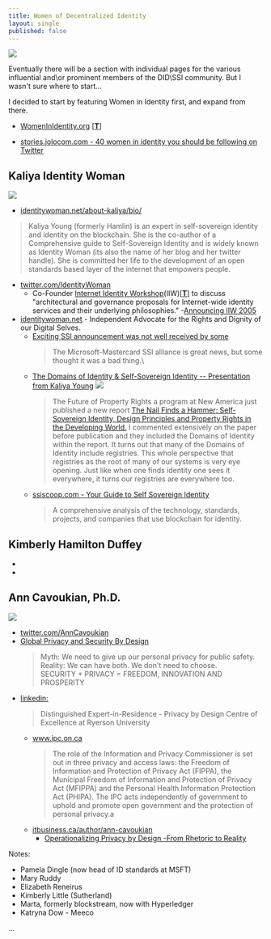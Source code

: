 ```yaml
---
title: Women of Decentralized Identity
layout: single
published: false
---
```


![](https://i.imgur.com/jN2CaDz.png)

Eventually there will be a section with individual pages for the various influential and\or prominent members of the DID\SSI community. But I wasn't sure where to start... 

I decided to start by featuring Women in Identity first, and expand from there.

* <a href="https://womeninidentity.org/" />WomenInIdentity.org</a> [<a href="https://twitter.com/WomeninID" />**T**</a>]

* [stories.jolocom.com - 40 women in identity you should be following on Twitter](https://stories.jolocom.com/40-women-in-identity-you-should-be-following-on-twitter-e07b7e7c088b)

## Kaliya Identity Woman

<a href="https://twitter.com/IdentityWoman" /><img src="https://i.imgur.com/WB3wTWm.png"/></a>


* <a href="https://identitywoman.net/about-kaliya/bio/" />identitywoman.net/about-kaliya/bio/</a>
> Kaliya Young (formerly Hamlin) is an expert in self-sovereign identity and identity on the blockchain. She is the co-author of a Comprehensive guide to Self-Sovereign Identity and is widely known as Identity Woman (its also the name of her blog and her twitter handle). She is committed her life to the development of an open standards based layer of the internet that empowers people.
* <a href="https://twitter.com/IdentityWoman" />twitter.com/IdentityWoman</a>
   * Co-Founder [Internet Identity Workshop](http://www.internetidentityworkshop.com/)(IIW)[[**T**](https://twitter.com/idworkshop)] to discuss "architectural and governance proposals for Internet-wide identity services and their underlying philosophies." -[Announcing IIW 2005](https://identitywoman.net/announcing-the-internet-identity-workshop-iiw2005/)
* <a href="https://identitywoman.net/" />identitywoman.net</a> - Independent Advocate for the Rights and Dignity of our Digital Selves.
  * <a href="https://identitywoman.net/exciting-ssi-announcement-was-not-well-received-by-some/" />Exciting SSI announcement was not well received by some</a>
    > The Microsoft-Mastercard SSI alliance is great news, but some thought it was a bad thing.\
  * <a href="https://youtu.be/U8bZ4GYFwKY" />The Domains of Identity & Self-Sovereign Identity -- Presentation from Kaliya Young</a>
  <a href="https://youtu.be/U8bZ4GYFwKY" /><img src="https://i.imgur.com/5v814Kl.png"/></a>
    >The Future of Property Rights a program at New America just published a new report <a href="https://www.newamerica.org/future-property-rights/reports/nail-finds-hammer/" />The Nail Finds a Hammer: Self-Sovereign Identity, Design Principles and Property Rights in the Developing World.</a> I commented extensively on the paper before publication and they included the Domains of Identity within the report. It turns out that many of the Domains of Identity include registries. This whole perspective that registries as the root of many of our systems is very eye opening. Just like when one finds identity one sees it everywhere, it turns our registries are everywhere too.
  * <a href="https://ssiscoop.com/" />ssiscoop.com - Your Guide to Self Sovereign Identity</a> 
    >A comprehensive analysis of the technology, standards, projects, and companies that use blockchain for identity.

## Kimberly Hamilton Duffey

  * <a href="" /></a>
  * <a href="" /></a>


## Ann Cavoukian, Ph.D.

<a href="https://twitter.com/AnnCavoukian"><img src="https://i.imgur.com/r461NzU.png"/></a>
* <a href="https://twitter.com/AnnCavoukian">twitter.com/AnnCavoukian</a>
* <a href="https://gpsbydesign.org/" />Global Privacy and Security By Design</a>
  > Myth: We need to give up our personal privacy for public safety.\
  > Reality: We can have both. We don't need to choose.\
  > SECURITY + PRIVACY = FREEDOM, INNOVATION AND PROSPERITY
* <a href="https://www.linkedin.com/in/ann-cavoukian-ph-d-3a78809/">linkedin:</a>
  >Distinguished Expert-in-Residence - Privacy by Design Centre of Excellence at Ryerson University
  * <a href="https://www.ipc.on.ca/" />www.ipc.on.ca</a>
    >The role of the Information and Privacy Commissioner is set out in three privacy and access laws: the Freedom of Information and Protection of Privacy Act (FIPPA), the Municipal Freedom of Information and Protection of Privacy Act (MFIPPA) and the Personal Health Information Protection Act (PHIPA). The IPC acts independently of government to uphold and promote open government and the protection of personal privacy.a
  * <a href="https://www.itbusiness.ca/author/ann-cavoukian">itbusiness.ca/author/ann-cavoukian</a>
    * <a href="https://www.itbusiness.ca/blog/operationalizing-privacy-by-design-from-rhetoric-to-reality/20860" />Operationalizing Privacy by Design -From Rhetoric to Reality</a>


Notes:

* Pamela Dingle (now head of ID standards at MSFT) 
* Mary Ruddy
* Elizabeth Reneirus
* Kimberly Little (Sutherland)
* Marta, formerly blockstream, now with Hyperledger 
* Katryna Dow - Meeco 


...